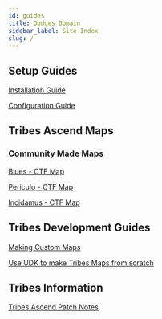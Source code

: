 ```yaml
---
id: guides
title: Dodges Domain
sidebar_label: Site Index
slug: /
---
```


## Setup Guides

[Installation Guide](how-to-install)

[Configuration Guide](how-to-config)

## Tribes Ascend Maps
### Community Made Maps
[Blues - CTF Map](custommaps/trctf-blues)

[Periculo - CTF Map](custommaps/trctf-periculo)

[Incidamus - CTF Map](custommaps/trctf-incidamus)

## Tribes Development Guides

[Making Custom Maps](development/how-to-make-maps)

[Use UDK to make Tribes Maps from scratch](development/how-to-udk)

## Tribes Information
[Tribes Ascend Patch Notes](information/patch-notes)



<!---
## Gameplay Guides

- [Movement](gameplay/how-to-move)
- [Shooting](gameplay/how-to-shoot)
- [Spot Cappers](gameplay/how-to-spot)
- [Competitive Format](gameplay/how-to-competitive)

### Roles
- [Offense](gameplay/how-to-offend)
- [Capping](gameplay/how-to-cap)
- [Heavy on Flag](gameplay/how-to-hof)
- [Defense](gameplay/how-to-defend)
- [Sniping](gameplay/how-to-snipe)
-->
